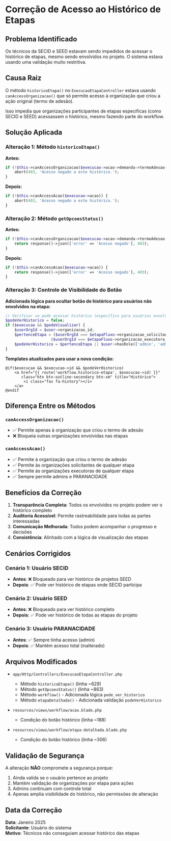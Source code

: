 # Correção de Acesso ao Histórico de Etapas

## Problema Identificado

Os técnicos da SECID e SEED estavam sendo impedidos de acessar o histórico de etapas, mesmo sendo envolvidos no projeto. O sistema estava usando uma validação muito restritiva.

## Causa Raiz

O método `historicoEtapa()` no `ExecucaoEtapaController` estava usando `canAccessOrganizacao()` que só permite acesso à organização que criou a ação original (termo de adesão). 

Isso impedia que organizações participantes de etapas específicas (como SECID e SEED) acessassem o histórico, mesmo fazendo parte do workflow.

## Solução Aplicada

### Alteração 1: Método `historicoEtapa()`

**Antes:**
```php
if (!$this->canAccessOrganizacao($execucao->acao->demanda->termoAdesao->organizacao_id)) {
    abort(403, 'Acesso negado a este histórico.');
}
```

**Depois:**
```php
if (!$this->canAccessAcao($execucao->acao)) {
    abort(403, 'Acesso negado a este histórico.');
}
```

### Alteração 2: Método `getOpcoesStatus()`

**Antes:**
```php
if (!$this->canAccessOrganizacao($execucao->acao->demanda->termoAdesao->organizacao_id)) {
    return response()->json(['error' => 'Acesso negado'], 403);
}
```

**Depois:**
```php
if (!$this->canAccessAcao($execucao->acao)) {
    return response()->json(['error' => 'Acesso negado'], 403);
}
```

### Alteração 3: Controle de Visibilidade do Botão

**Adicionada lógica para ocultar botão de histórico para usuários não envolvidos na etapa:**

```php
// Verificar se pode acessar histórico (específico para usuários envolvidos na etapa)
$podeVerHistorico = false;
if ($execucao && $podeVisualizar) {
    $userOrgId = $user->organizacao_id;
    $pertenceEtapa = ($userOrgId === $etapaFluxo->organizacao_solicitante_id) || 
                    ($userOrgId === $etapaFluxo->organizacao_executora_id);
    $podeVerHistorico = $pertenceEtapa || $user->hasRole(['admin', 'admin_paranacidade']);
}
```

**Templates atualizados para usar a nova condição:**
```blade
@if($execucao && $execucao->id && $podeVerHistorico)
    <a href="{{ route('workflow.historico-etapa', $execucao->id) }}" 
       class="btn btn-outline-secondary btn-sm" title="Histórico">
        <i class="fas fa-history"></i>
    </a>
@endif
```

## Diferença Entre os Métodos

### `canAccessOrganizacao()`
- ✅ Permite apenas à organização que criou o termo de adesão
- ❌ Bloqueia outras organizações envolvidas nas etapas

### `canAccessAcao()`
- ✅ Permite à organização que criou o termo de adesão
- ✅ Permite às organizações solicitantes de qualquer etapa
- ✅ Permite às organizações executoras de qualquer etapa
- ✅ Sempre permite admins e PARANACIDADE

## Benefícios da Correção

1. **Transparência Completa**: Todos os envolvidos no projeto podem ver o histórico completo
2. **Auditoria Acessível**: Permite rastreabilidade para todas as partes interessadas
3. **Comunicação Melhorada**: Todos podem acompanhar o progresso e decisões
4. **Consistência**: Alinhado com a lógica de visualização das etapas

## Cenários Corrigidos

### Cenário 1: Usuário SECID
- **Antes**: ❌ Bloqueado para ver histórico de projetos SEED
- **Depois**: ✅ Pode ver histórico de etapas onde SECID participa

### Cenário 2: Usuário SEED  
- **Antes**: ❌ Bloqueado para ver histórico completo
- **Depois**: ✅ Pode ver histórico de todas as etapas do projeto

### Cenário 3: Usuário PARANACIDADE
- **Antes**: ✅ Sempre tinha acesso (admin)
- **Depois**: ✅ Mantém acesso total (inalterado)

## Arquivos Modificados

- `app/Http/Controllers/ExecucaoEtapaController.php`
  - Método `historicoEtapa()` (linha ~629) 
  - Método `getOpcoesStatus()` (linha ~863)
  - Método `workflow()` - Adicionada lógica `pode_ver_historico`
  - Método `etapaDetalhada()` - Adicionada validação `podeVerHistorico`

- `resources/views/workflow/acao.blade.php`
  - Condição do botão histórico (linha ~188)

- `resources/views/workflow/etapa-detalhada.blade.php`  
  - Condição do botão histórico (linha ~306)

## Validação de Segurança

A alteração **NÃO** compromete a segurança porque:

1. Ainda valida se o usuário pertence ao projeto
2. Mantém validação de organizações por etapa para ações
3. Admins continuam com controle total
4. Apenas amplia visibilidade do histórico, não permissões de alteração

## Data da Correção

**Data**: Janeiro 2025  
**Solicitante**: Usuário do sistema  
**Motivo**: Técnicos não conseguiam acessar histórico das etapas 